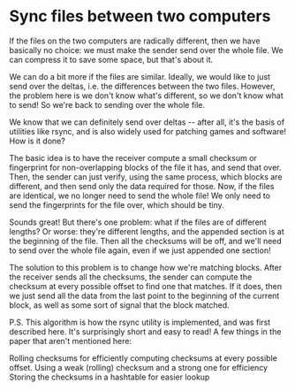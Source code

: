 # Sync files between two computers

If the files on the two computers are radically different, then we have basically no choice: we must make the sender send over the whole file. We can compress it to save some space, but that's about it.

We can do a bit more if the files are similar. Ideally, we would like to just send over the deltas, i.e. the differences between the two files. However, the problem here is we don't know what's different, so we don't know what to send! So we're back to sending over the whole file.

We know that we can definitely send over deltas -- after all, it's the basis of utilities like rsync, and is also widely used for patching games and software! How is it done?

The basic idea is to have the receiver compute a small checksum or fingerprint for non-overlapping blocks of the file it has, and send that over. Then, the sender can just verify, using the same process, which blocks are different, and then send only the data required for those. Now, if the files are identical, we no longer need to send the whole file! We only need to send the fingerprints for the file over, which should be tiny.

Sounds great! But there's one problem: what if the files are of different lengths? Or worse: they're different lengths, and the appended section is at the beginning of the file. Then all the checksums will be off, and we'll need to send over the whole file again, even if we just appended one section!

The solution to this problem is to change how we're matching blocks. After the receiver sends all the checksums, the sender can compute the checksum at every possible offset to find one that matches. If it does, then we just send all the data from the last point to the beginning of the current block, as well as some sort of signal that the block matched.

P.S. This algorithm is how the rsync utility is implemented, and was first described here. It's surprisingly short and easy to read! A few things in the paper that aren't mentioned here:

Rolling checksums for efficiently computing checksums at every possible offset.
Using a weak (rolling) checksum and a strong one for efficiency
Storing the checksums in a hashtable for easier lookup